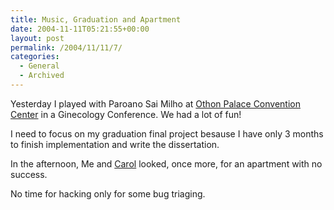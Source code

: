 ```yaml
---
title: Music, Graduation and Apartment
date: 2004-11-11T05:21:55+00:00
layout: post
permalink: /2004/11/11/7/
categories:
  - General
  - Archived
---
```

Yesterday I played with Paroano Sai Milho at [Othon Palace Convention
Center](http://www.othon.com.br/port/palace/bahia/conve.htm) in a Ginecology
Conference. We had a lot of fun!

I need to focus on my graduation final project besause I have only 3 months to
finish implementation and write the dissertation.

In the afternoon, Me and [Carol](http://coisa.im.ufba.br/~caroline) looked,
once more, for an apartment with no success.

No time for hacking only for some bug triaging.
